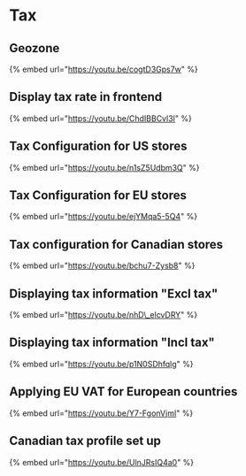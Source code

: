 # Tax

## Geozone

{% embed url="https://youtu.be/cogtD3Gps7w" %}

## Display tax rate in frontend

{% embed url="https://youtu.be/ChdIBBCvl3I" %}

## Tax Configuration for US stores

{% embed url="https://youtu.be/n1sZ5Udbm3Q" %}

## Tax Configuration for EU stores

{% embed url="https://youtu.be/ejYMqa5-5Q4" %}

## Tax configuration for Canadian stores

{% embed url="https://youtu.be/bchu7-Zysb8" %}

## Displaying tax information "Excl tax"

{% embed url="https://youtu.be/nhD\_elcvDRY" %}

## Displaying tax information "Incl tax"

{% embed url="https://youtu.be/p1N0SDhfqlg" %}

## Applying EU VAT for European countries

{% embed url="https://youtu.be/Y7-FgonVjmI" %}

## Canadian tax profile set up

{% embed url="https://youtu.be/UlnJRsIQ4a0" %}



